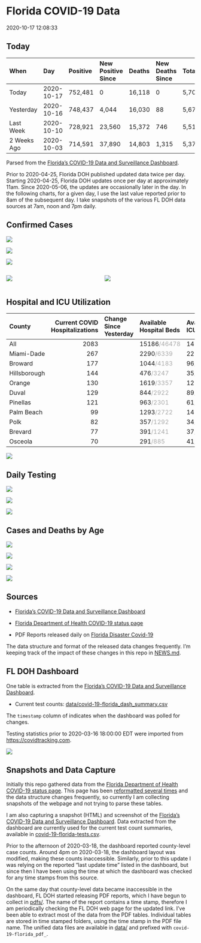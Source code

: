 Florida COVID-19 Data
================
2020-10-17 12:08:33

## Today

| When        | Day        | Positive | New Positive Since | Deaths | New Deaths Since | Total     |
| :---------- | :--------- | :------- | :----------------- | :----- | :--------------- | :-------- |
| Today       | 2020-10-17 | 752,481  | 0                  | 16,118 | 0                | 5,704,100 |
| Yesterday   | 2020-10-16 | 748,437  | 4,044              | 16,030 | 88               | 5,673,685 |
| Last Week   | 2020-10-10 | 728,921  | 23,560             | 15,372 | 746              | 5,518,162 |
| 2 Weeks Ago | 2020-10-03 | 714,591  | 37,890             | 14,803 | 1,315            | 5,376,459 |

Parsed from the [Florida’s COVID-19 Data and Surveillance
Dashboard](https://fdoh.maps.arcgis.com/apps/opsdashboard/index.html#/8d0de33f260d444c852a615dc7837c86).

Prior to 2020-04-25, Florida DOH published updated data twice per day.
Starting 2020-04-25, Florida DOH updates once per day at approximately
11am. Since 2020-05-06, the updates are occasionally later in the day.
In the following charts, for a given day, I use the last value reported
prior to 8am of the subsequent day. I take snapshots of the various FL
DOH data sources at 7am, noon and 7pm daily.

## Confirmed Cases

![](plots/covid-19-florida-daily-test-changes.png)

![](plots/covid-19-florida-deaths-by-day.png)

![](plots/covid-19-florida-county-top-6.png)

<div class="columns">

<div class="column is-full-mobile">

![](plots/covid-19-florida-testing.png)

</div>

<div class="column is-full-mobile">

![](plots/covid-19-florida-total-positive.png)

</div>

</div>

## Hospital and ICU Utilization

| County       | Current COVID Hospitalizations | Change Since Yesterday | Available Hospital Beds                      | Available ICU Beds                         |
| :----------- | -----------------------------: | :--------------------- | :------------------------------------------- | :----------------------------------------- |
| All          |                           2083 |                        | 15186<span style="color: #aaa">/46478</span> | 1413<span style="color: #aaa">/4591</span> |
| Miami-Dade   |                            267 |                        | 2290<span style="color: #aaa">/6339</span>   | 223<span style="color: #aaa">/724</span>   |
| Broward      |                            177 |                        | 1044<span style="color: #aaa">/4183</span>   | 96<span style="color: #aaa">/335</span>    |
| Hillsborough |                            144 |                        | 476<span style="color: #aaa">/3247</span>    | 35<span style="color: #aaa">/324</span>    |
| Orange       |                            130 |                        | 1619<span style="color: #aaa">/3357</span>   | 129<span style="color: #aaa">/275</span>   |
| Duval        |                            129 |                        | 844<span style="color: #aaa">/2922</span>    | 89<span style="color: #aaa">/348</span>    |
| Pinellas     |                            121 |                        | 963<span style="color: #aaa">/2301</span>    | 61<span style="color: #aaa">/244</span>    |
| Palm Beach   |                             99 |                        | 1293<span style="color: #aaa">/2722</span>   | 142<span style="color: #aaa">/258</span>   |
| Polk         |                             82 |                        | 357<span style="color: #aaa">/1292</span>    | 34<span style="color: #aaa">/128</span>    |
| Brevard      |                             77 |                        | 391<span style="color: #aaa">/1241</span>    | 37<span style="color: #aaa">/130</span>    |
| Osceola      |                             70 |                        | 291<span style="color: #aaa">/885</span>     | 41<span style="color: #aaa">/86</span>     |

![](plots/covid-19-florida-icu-usage.png)

## Daily Testing

![](plots/covid-19-florida-tests-per-case.png)

<!-- ![](plots/covid-19-florida-change-new-cases.png) -->

![](plots/covid-19-florida-tests-percent-positive.png)

![](plots/covid-19-florida-test-and-case-growth.png)

## Cases and Deaths by Age

![](plots/covid-19-florida-weekly-events-by-age.png)

![](plots/covid-19-florida-age.png)

![](plots/covid-19-florida-age-deaths.png)

![](plots/covid-19-florida-age-sex.png)

## Sources

  - [Florida’s COVID-19 Data and Surveillance
    Dashboard](https://fdoh.maps.arcgis.com/apps/opsdashboard/index.html#/8d0de33f260d444c852a615dc7837c86)

  - [Florida Department of Health COVID-19 status
    page](http://www.floridahealth.gov/diseases-and-conditions/COVID-19/)

  - PDF Reports released daily on [Florida Disaster
    Covid-19](http://www.floridahealth.gov/diseases-and-conditions/COVID-19/)

The data structure and format of the released data changes frequently.
I’m keeping track of the impact of these changes in this repo in
[NEWS.md](NEWS.md).

## FL DOH Dashboard

One table is extracted from the [Florida’s COVID-19 Data and
Surveillance
Dashboard](https://fdoh.maps.arcgis.com/apps/opsdashboard/index.html#/8d0de33f260d444c852a615dc7837c86).

  - Current test counts:
    [data/covid-19-florida\_dash\_summary.csv](data/covid-19-florida_dash_summary.csv)

The `timestamp` column of indicates when the dashboard was polled for
changes.

Testing statistics prior to 2020-03-16 18:00:00 EDT were imported from
<https://covidtracking.com>.

![](screenshots/fodh_maps_arcgis_com__apps__opsdashboard.png)

## Snapshots and Data Capture

Initially this repo gathered data from the [Florida Department of Health
COVID-19 status
page](http://www.floridahealth.gov/diseases-and-conditions/COVID-19/).
This page has been [reformatted several
times](screenshots/floridahealth_gov__diseases-and-conditions__COVID-19.png)
and the data structure changes frequently, so currently I am collecting
snapshots of the webpage and not trying to parse these tables.

I am also capturing a snapshot (HTML) and screenshot of the [Florida’s
COVID-19 Data and Surveillance
Dashboard](https://fdoh.maps.arcgis.com/apps/opsdashboard/index.html#/8d0de33f260d444c852a615dc7837c86).
Data extracted from the dashboard are currently used for the current
test count summaries, available in
[covid-19-florida-tests.csv](covid-19-florida-tests.csv).

Prior to the afternoon of 2020-03-18, the dashboard reported
county-level case counts. Around 4pm on 2020-03-18, the dashboard layout
was modified, making these counts inaccessible. Similarly, prior to this
update I was relying on the reported “last update time” listed in the
dashboard, but since then I have been using the time at which the
dashboard was checked for any time stamps from this source.

On the same day that county-level data became inaccessible in the
dashboard, FL DOH started releasing PDF reports, which I have begun to
collect in [pdfs/](pdfs/). The name of the report contains a time stamp,
therefore I am periodically checking the FL DOH web page for the updated
link. I’ve been able to extract most of the data from the PDF tables.
Individual tables are stored in time stamped folders, using the time
stamp in the PDF file name. The unified data files are available in
[data/](data/) and prefixed with `covid-19-florida_pdf_`.
